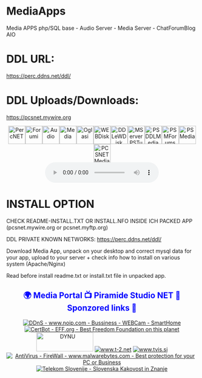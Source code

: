 # MediaApps
Media APPS php/SQL base - Audio Server - Media Server - ChatForumBlog AIO

# DDL URL:
https://perc.ddns.net/ddl/

# DDL Uploads/Downloads:
https://pcsnet.mywire.org


<center><a href="https://perc.ddns.net/" title="PercNET" target="_blank"><img src="https://psmedia.mywire.org/i/1social.png" width="45" height="48" alt="PercNET" /></a><a href="https://piramide.zapto.org/" title="Forumi" target="_blank"><img src="https://psmedia.mywire.org/i/1gsm.png" width="45" height="48" alt="Forumi" /></a><a href="https://pcs.sytes.net/" title="Audio" target="_blank"><img src="https://psmedia.mywire.org/i/1aud.png" width="45" height="48" alt="Audio" /></a><a href="https://obala.hopto.org/" title="Media" target="_blank"><img src="https://psmedia.mywire.org/i/16tv.png" width="45" height="48" alt="Media" /></a><a href="https://oglasi.hopto.org/" title="Oglasi" target="_blank"><img src="https://psmedia.mywire.org/i/4worldyellow.png" width="45" height="48" alt="Oglasi" /></a><a href="https://pcsnet.myftp.org/" title="WEBDisk" target="_blank"><img src="https://psmedia.mywire.org/i/1secure.png" width="45" height="48" alt="WEBDisk" /></a><a href="https://pcsnet.mywire.org/" title="DDLeWDisk" target="_blank"><img src="https://psmedia.mywire.org/i/6config.webp" width="45" height="48" alt="DDLeWDisk" /></a><a href="https://psmedia.mywire.org/" title="MServer PCSNET Tube" target="_blank"><img src="https://psmedia.mywire.org/i/11tvmedia.png" width="45" height="48" alt="MServerPSTube" /></a><a href="https://pcsnet.freeddns.org/" title="PSDDLMedia" target="_blank"><img src="https://psmedia.mywire.org/i/3worldgreen.png" width="45" height="48" alt="PSDDLMedia" /></a><a href="https://psmedia.freeddns.org/" title="PSMedia Forums" target="_blank"><img src="https://psmedia.mywire.org/i/10antena.png" width="45" height="48" alt="PSMForums" /></a><a href="https://psmedia.ddnsgeek.com/" title="PSMedia Portal" target="_blank"><img src="https://psmedia.mywire.org/i/13server.png" width="45" height="48" alt="PSMedia" /></a><a href="https://pcsnet.ddnsgeek.com/" title="PCSNETMedia" target="_blank"><img src="https://psmedia.mywire.org/i/9satelit.webp" width="45" height="48" alt="PCSNETMedia" /></a></center>
<center>
<audio controls><source src="https://psmedia.ddnsgeek.com/m/relax/alanwalkerthespectrepianoorchestral.mp3" type="audio/mpeg"></audio>
</center>

# INSTALL OPTION

CHECK README-INSTALL.TXT OR INSTALL.NFO INSIDE ICH PACKED APP (pcsnet.mywire.org or pcsnet.myftp.org)

DDL PRIVATE KNOWN NETWORKS:  https://perc.ddns.net/ddl/

Download Media App, unpack on your desktop and correct mysql data for your app, upload to your server + check info how to install on various system (Apache/Nginx)

Read before install readme.txt or install.txt file in unpacked app.

<center>                         
<h2 style="color:blue;">
🌍 Media Portal 📺 Piramide Studio NET 📱 Sponzored links 🐧</h2></center>
<center><a title="www.noip.com - Best DDnS for your Business or Home Users" href="https://www.noip.com/" target="_blank" rel="noopener"><img src="https://psmedia.mywire.org/i/logo-noip.png" alt="DDnS - www.noip.com - Bussiness - WEBCam - SmartHome" /></a>
<a title="certbot.eff.org" href="https://certbot.eff.org/" target="_blank" rel="noopener"><img src="https://psmedia.mywire.org/i/certbot.png" alt="CertBot - EFF.org - Best Freedom Foundation on this planet" /></a>
<a href="https://www.dynu.com/" title="Dynu.com - Bussiness - WEBCam - SmartHome - Best DDnS for your Business or Home Users" target="_blank"><img src="https://psmedia.mywire.org/i/logo-dynu.png" alt="DYNU" width="150" height="50" /></a>
<a title="www.t-2.net" href="https://www.t-2.net/" target="_blank" rel="noopener"><img src="https://psmedia.mywire.org/i/t2logo.png" alt="www.t-2.net" /></a>
<a title="www.tvis.si" href="https://www.tvis.si/" target="_blank" rel="noopener"><img src="https://psmedia.mywire.org/i/1tvis.png" alt="www.tvis.si" /></a>
<a title="www.malwarebytes.com - Best protection for your PC or Business" href="https://www.malwarebytes.com/" target="_blank" rel="noopener"><img src="https://psmedia.mywire.org/i/malwarebytes.webp" alt="AntiVirus - FireWall - www.malwarebytes.com - Best protection for your PC or Business" /></a>
<a title="www.telekom.si - First class Slovenian operater" href="https://www.telekom.si" target="_blank" rel="noopener"><img src="https://psmedia.mywire.org/i/telekom.png" alt="Telekom Slovenije - Slovenska Kakovost in Znanje" /></a>
</center>  
